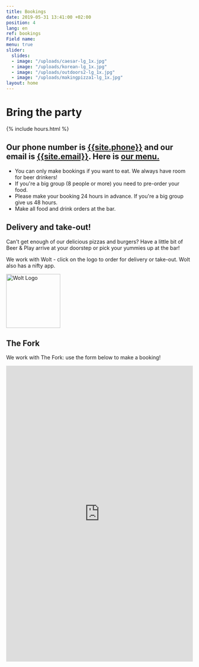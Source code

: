 ```yaml
---
title: Bookings
date: 2019-05-31 13:41:00 +02:00
position: 4
lang: en
ref: bookings
Field name: 
menu: true
slider:
  slides:
  - image: "/uploads/caesar-lg_1x.jpg"
  - image: "/uploads/korean-lg_1x.jpg"
  - image: "/uploads/outdoors2-lg_1x.jpg"
  - image: "/uploads/makingpizza1-lg_1x.jpg"
layout: home
---
```


# Bring the party

{% include hours.html %}

## Our phone number is <a href="tel:{{site.phone}}">{{site.phone}}</a> and our email is <a href="mailto:{{site.email}}">{{site.email}}</a>. Here is <a href="food-sv.html">our menu.</a>

- You can only make bookings if you want to eat. We always have room for beer drinkers!
- If you're a big group (8 people or more) you need to pre-order your food.
- Please make your booking 24 hours in advance. If you're a big group give us 48 hours.
- Make all food and drink orders at the bar.

## Delivery and take-out!

Can't get enough of our delicious pizzas and burgers? Have a little bit of Beer & Play arrive at your doorstep or pick your yummies up at the bar!

We work with Wolt - click on the logo to order for delivery or take-out. Wolt also has a nifty app.

<div class="center">
<a target="_blank" href="https://wolt.com/en/swe/stockholm/restaurant/beer-n-play"><img src="../assets/images/wolt-logo.png" alt="Wolt Logo" style="width: 146px "></a>
</div>

## The Fork

We work with The Fork: use the form below to make a booking!

<div class="center" style="background: white;">
<iframe src="https://module.lafourchette.com/sv_SE/module/554537-f9b2f" style="width: 100%; min-height: 800px; border:none; scrolling:yes;"></iframe>
</div>
